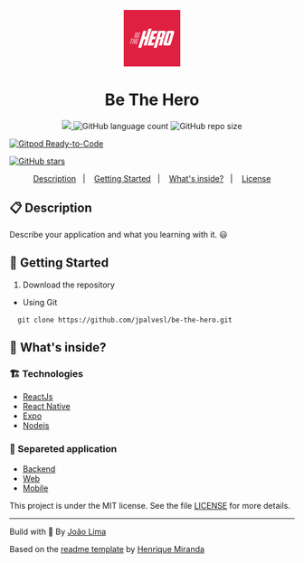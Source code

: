 <p align="center">
  <img alt="Ícone da aplicação" src="./mobile/assets/icon.png" width="100"/>
</p>
<h1 align="center">
  Be The Hero
</h1>

<!-- Badges -->
<p align="center">
  <!-- License -->
  <a href="./LICENSE" alt="License: MIT">
    <img src="https://img.shields.io/badge/License-MIT-1EAE72.svg" />
  </a>

  <img alt="GitHub language count" src="https://img.shields.io/github/languages/count/jpalvesl/be-the-hero?color=black">

  <!-- GitHub repo size -->
  <img alt="GitHub repo size" src="https://img.shields.io/github/repo-size/jpalvesl/be-the-hero">
  
  <!-- Run repo in gitpod -->
  [![Gitpod Ready-to-Code](https://img.shields.io/badge/Gitpod-Ready--to--Code-blue?logo=gitpod)](https://gitpod.io/#https://github.com/jpalvesl/be-the-hero) 

  <!-- Social -->  
  <a href="https://github.com/jpalvesl/be-the-hero/stargazers">
    <img alt="GitHub stars" src="https://img.shields.io/github/stars/jpalvesl/be-the-hero?style=social">
  </a>

  <!-- more badges here -> https://gist.github.com/tterb/982ae14a9307b80117dbf49f624ce0e8 -->
</p>

<!-- summary -->
<p align="center">
  <a href="#clipboard-description">Description</a>&nbsp;&nbsp;&nbsp;|&nbsp;&nbsp;&nbsp;
  <a href="#rocket-getting-started">Getting Started</a>&nbsp;&nbsp;&nbsp;|&nbsp;&nbsp;&nbsp;
  <a href="#-whats-inside">What's inside?</a>&nbsp;&nbsp;&nbsp;|&nbsp;&nbsp;&nbsp;
  <a href="#memo-license">License</a>
</p>


## :clipboard: Description
Describe your application and what you learning with it. 😃

## :rocket: Getting Started

1. Download the repository

  - Using Git
```shell
  git clone https://github.com/jpalvesl/be-the-hero.git
```  

## 🧐 What's inside?

### :building_construction: Technologies
- [ReactJs](https://pt-br.reactjs.org/)
- [React Native](https://reactnative.dev/)
- [Expo](https://expo.io/)
- [Nodejs](https://nodejs.org/en/)
  

### :open_file_folder: Separeted application
- [Backend](https://github.com/jpalvesl/be-the-hero/tree/master/backend)
- [Web](https://github.com/jpalvesl/be-the-hero/tree/master/frontend)
- [Mobile](https://github.com/jpalvesl/be-the-hero/tree/master/mobile)

   

This project is under the MIT license. See the file [LICENSE](LICENSE) for more details.

---

Build with 💙 By [João Lima](https://github.com/jpalvesl)

Based on the [readme template](https://gist.github.com/henry-ns/a00234378353d9ca43e1bfe043202192) by [Henrique Miranda](http://thehenry.dev/)
